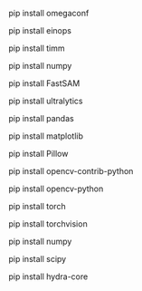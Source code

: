 pip install omegaconf

pip install einops

pip install timm

pip install numpy

pip install FastSAM

pip install ultralytics

pip install pandas

pip install matplotlib

pip install Pillow

pip install opencv-contrib-python

pip install opencv-python

pip install torch

pip install torchvision 

pip install numpy

pip install scipy

pip install hydra-core


